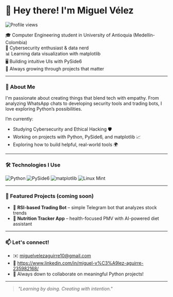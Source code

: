 # 👋 Hey there! I'm Miguel Vélez
![Profile views](https://komarev.com/ghpvc/?username=miguelvelezsk&color=blue)

🎓 Computer Engineering student in University of Antioquia (Medellín-Colombia)  
🔐 Cybersecurity enthusiast & data nerd  
📊 Learning data visualization with matplotlib  
🖥️ Building intuitive UIs with PySide6  
🌱 Always growing through projects that matter  

---

### 🚀 About Me

I'm passionate about creating things that blend tech with empathy. From analyzing WhatsApp chats to developing security tools and trading bots, I love exploring Python’s possibilities.

I’m currently:

- Studying Cybersecurity and Ethical Hacking 🛡️  
- Working on projects with Python, PySide6, and matplotlib 📈  
- Exploring how to build helpful, real-world tools 🌍

---

### 🛠️ Technologies I Use

![Python](https://img.shields.io/badge/-Python-3776AB?style=flat&logo=python&logoColor=white)
![PySide6](https://img.shields.io/badge/-PySide6-green?style=flat)
![matplotlib](https://img.shields.io/badge/-Matplotlib-orange?style=flat)
![Linux Mint](https://img.shields.io/badge/-Linux_Mint-87CF3E?style=flat&logo=linux)

---

### 📌 Featured Projects (coming soon)

- 🤖 **RSI-based Trading Bot** – simple Telegram bot that analyzes stock trends  
- 🍎 **Nutrition Tracker App** – health-focused PMV with AI-powered diet assistant

---

### 📫 Let's connect!

- ✉️ miguelvelezaguirre10@gmail.com
- 💼 https://www.linkedin.com/in/miguel-v%C3%A9lez-aguirre-235982168/
- 🐍 Always down to collaborate on meaningful Python projects!

---

> _"Learning by doing. Creating with intention."_  

